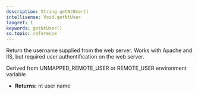 ```yaml
---
description: String getNtUser()
intellisense: Void.getNtUser
langref: 1
keywords: getNtUser()
so.topic: reference
---
```



Return the username supplied from the web server. Works with Apache and IIS, but required user authentification on the web server.


Derived from UNMAPPED\_REMOTE_USER or REMOTE\_USER environment variable


* **Returns:** nt user name


